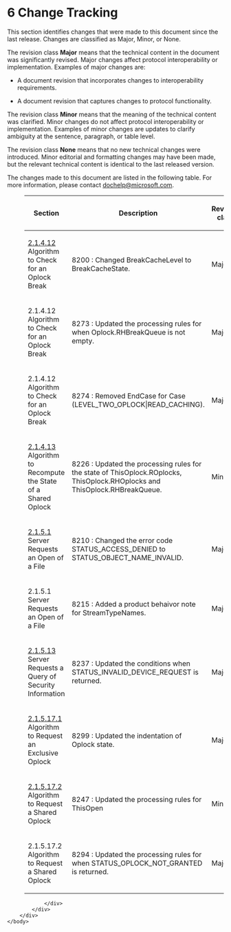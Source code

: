 <html dir="LTR" xmlns:mshelp="http://msdn.microsoft.com/mshelp" xmlns:ddue="http://ddue.schemas.microsoft.com/authoring/2003/5" xmlns:xlink="http://www.w3.org/1999/xlink" xmlns:tool="http://www.microsoft.com/tooltip">
    <head>
        <meta http-equiv="Content-Type" content="text/html; CHARSET=utf-8"></meta>
        <meta name="save" content="history"></meta>
        <title>6 Change Tracking</title>
        <xml>
            <mshelp:toctitle title="6 Change Tracking"></mshelp:toctitle>
            <mshelp:rltitle title="[MS-FSA]: Change Tracking"></mshelp:rltitle>
            <mshelp:keyword index="A" term="78f36c85-889c-4804-ab11-6af3565e01b1"></mshelp:keyword>
            <mshelp:attr name="DCSext.ContentType" value="open specification"></mshelp:attr>
            <mshelp:attr name="AssetID" value="78f36c85-889c-4804-ab11-6af3565e01b1"></mshelp:attr>
            <mshelp:attr name="TopicType" value="kbRef"></mshelp:attr>
            <mshelp:attr name="DCSext.Title" value="[MS-FSA]: Change Tracking" />
        </xml>
    </head>
    <body>
        <div id="header">
            <h1 class="heading">6 Change Tracking</h1>
        </div>
        <div id="mainSection">
            <div id="mainBody">
                <div id="allHistory" class="saveHistory"></div>
                <div id="sectionSection0" class="section" name="collapseableSection">
                    

<p>This section identifies changes that were made to this
document since the last release. Changes are classified as Major, Minor, or
None. </p>

<p>The revision class <b>Major</b> means that the technical
content in the document was significantly revised. Major changes affect
protocol interoperability or implementation. Examples of major changes are:</p>

<ul><li><p><span><span> 
</span></span>A document revision that incorporates changes to interoperability
requirements.</p>

</li><li><p><span><span> 
</span></span>A document revision that captures changes to protocol
functionality.</p>

</li></ul><p>The revision class <b>Minor</b> means that the meaning of
the technical content was clarified. Minor changes do not affect protocol
interoperability or implementation. Examples of minor changes are updates to
clarify ambiguity at the sentence, paragraph, or table level.</p>

<p>The revision class <b>None</b> means that no new technical
changes were introduced. Minor editorial and formatting changes may have been
made, but the relevant technical content is identical to the last released
version.</p>

<p>The changes made to this document are listed in the
following table. For more information, please contact <a href="mailto:dochelp@microsoft.com">dochelp@microsoft.com</a>.</p>

<dl>
<dd>
<table>
 <thead>
  <tr>
   <th>
   <p>Section</p>
   </th>
   <th>
   <p>Description</p>
   </th>
   <th>
   <p>Revision class</p>
   </th>
  </tr>
 </thead>
 <tr>
  <td>
  <p><a href="306239fb-cb60-49fe-b293-df4d1a5f757a.html">2.1.4.12</a>
  Algorithm to Check for an Oplock Break</p>
  </td>
  <td>
  <p>8200 : Changed BreakCacheLevel to BreakCacheState.</p>
  </td>
  <td>
  <p>Major</p>
  </td>
 </tr>
 <tr>
  <td>
  <p>2.1.4.12 Algorithm to Check for an Oplock Break</p>
  </td>
  <td>
  <p>8273 : Updated the processing rules for when
  Oplock.RHBreakQueue is not empty.</p>
  </td>
  <td>
  <p>Major</p>
  </td>
 </tr>
 <tr>
  <td>
  <p>2.1.4.12 Algorithm to Check for an Oplock Break</p>
  </td>
  <td>
  <p>8274 : Removed EndCase for Case
  (LEVEL_TWO_OPLOCK|READ_CACHING).</p>
  </td>
  <td>
  <p>Major</p>
  </td>
 </tr>
 <tr>
  <td>
  <p><a href="e17d93a0-7857-44fa-a0fa-3b3554a7b64c.html">2.1.4.13</a>
  Algorithm to Recompute the State of a Shared Oplock</p>
  </td>
  <td>
  <p>8226 : Updated the processing rules for the state of
  ThisOplock.ROplocks, ThisOplock.RHOplocks and ThisOplock.RHBreakQueue.</p>
  </td>
  <td>
  <p>Minor</p>
  </td>
 </tr>
 <tr>
  <td>
  <p><a href="8ada5fbe-db4e-49fd-aef6-20d54b748e40.html">2.1.5.1</a>
  Server Requests an Open of a File</p>
  </td>
  <td>
  <p>8210 : Changed the error code STATUS_ACCESS_DENIED to
  STATUS_OBJECT_NAME_INVALID.</p>
  </td>
  <td>
  <p>Major</p>
  </td>
 </tr>
 <tr>
  <td>
  <p>2.1.5.1 Server Requests an Open of a File</p>
  </td>
  <td>
  <p>8215 : Added a product behaivor note for
  StreamTypeNames.</p>
  </td>
  <td>
  <p>Major</p>
  </td>
 </tr>
 <tr>
  <td>
  <p><a href="0a9f223c-b258-4f61-8b59-92f970341400.html">2.1.5.13</a>
  Server Requests a Query of Security Information</p>
  </td>
  <td>
  <p>8237 : Updated the conditions when
  STATUS_INVALID_DEVICE_REQUEST is returned.</p>
  </td>
  <td>
  <p>Major</p>
  </td>
 </tr>
 <tr>
  <td>
  <p><a href="4f654d5a-27e1-4b34-9bd4-8b86cd99fc2c.html">2.1.5.17.1</a>
  Algorithm to Request an Exclusive Oplock</p>
  </td>
  <td>
  <p>8299 : Updated the indentation of Oplock state.</p>
  </td>
  <td>
  <p>Major</p>
  </td>
 </tr>
 <tr>
  <td>
  <p><a href="2e46c07d-ceb2-4f72-918a-1cb719adff8f.html">2.1.5.17.2</a>
  Algorithm to Request a Shared Oplock</p>
  </td>
  <td>
  <p>8247 : Updated the processing rules for ThisOpen</p>
  </td>
  <td>
  <p>Minor</p>
  </td>
 </tr>
 <tr>
  <td>
  <p>2.1.5.17.2 Algorithm to Request a Shared Oplock</p>
  </td>
  <td>
  <p>8294 : Updated the processing rules for when
  STATUS_OPLOCK_NOT_GRANTED is returned.</p>
  </td>
  <td>
  <p>Major</p>
  </td>
 </tr>
</table>
</dd></dl>


                </div>
            </div>
        </div>
    </body>
</html>